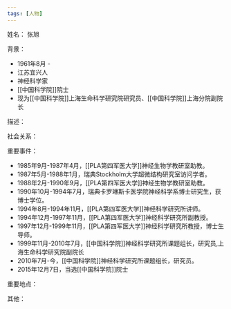 ```yaml
---
tags: [人物]
---
```


姓名：
张旭

背景：
- 1961年8月 -
- 江苏宜兴人
- 神经科学家
- [[中国科学院]]院士
- 现为[[中国科学院]]上海生命科学研究院研究员、[[中国科学院]]上海分院副院长

描述：

社会关系：

重要事件：
- 1985年9月-1987年4月，[[PLA第四军医大学]]神经生物学教研室助教。
- 1987年5月-1988年1月，瑞典Stockholm大学超微结构研究室访问学者。
- 1988年2月-1990年9月，[[PLA第四军医大学]]神经生物学教研室助教。
- 1990年10月-1994年7月，瑞典卡罗琳斯卡医学院神经科学系博士研究生，获博士学位。
- 1994年8月-1994年11月，[[PLA第四军医大学]]神经科学研究所讲师。
- 1994年12月-1997年11月，[[PLA第四军医大学]]神经科学研究所副教授。
- 1997年12月-1999年11月，[[PLA第四军医大学]]神经科学研究所教授，博士生导师。
- 1999年11月-2010年7月，[[中国科学院]]神经科学研究所课题组长，研究员,上海生命科学研究院副院长
- 2010年7月-今，[[中国科学院]]神经科学研究所课题组长，研究员。
- 2015年12月7日，当选[[中国科学院]]院士

重要地点：

其他：
